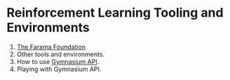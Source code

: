 # Reinforcement Learning Tooling and Environments

1. [The Farama Foundation](https://farama.org/Announcing-The-Farama-Foundation)
1. Other tools and environments.
1. How to use [Gymnasium API](https://gymnasium.farama.org/).
1. Playing with Gymnasium API. 
